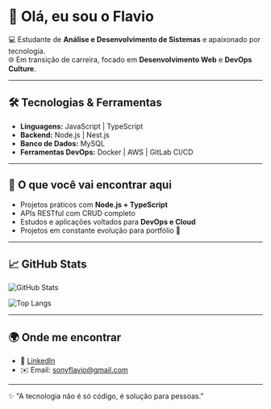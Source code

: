 # 👋 Olá, eu sou o Flavio  

💻 Estudante de **Análise e Desenvolvimento de Sistemas** e apaixonado por tecnologia.  
🌐 Em transição de carreira, focado em **Desenvolvimento Web** e **DevOps Culture**.  

---

## 🛠️ Tecnologias & Ferramentas

- **Linguagens:** JavaScript | TypeScript  
- **Backend:** Node.js | Nest.js  
- **Banco de Dados:** MySQL     
- **Ferramentas DevOps:** Docker | AWS | GitLab CI/CD  

---

## 📌 O que você vai encontrar aqui

- Projetos práticos com **Node.js + TypeScript**  
- APIs RESTful com CRUD completo  
- Estudos e aplicações voltados para **DevOps e Cloud**  
- Projetos em constante evolução para portfólio 🚀  

---

## 📈 GitHub Stats

![GitHub Stats](https://github-readme-stats.vercel.app/api?username=sonyflavio&show_icons=true&theme=dracula)  

![Top Langs](https://github-readme-stats.vercel.app/api/top-langs/?username=sonyflavio&layout=compact&theme=dracula)  

---

## 🌍 Onde me encontrar

- 💼 [LinkedIn]([https://www.linkedin.com/in/seu-perfil/](https://www.linkedin.com/in/flavio-serra/))  
- ✉️ Email: sonyflavio@gmail.com  

---
✨ "A tecnologia não é só código, é solução para pessoas."  
